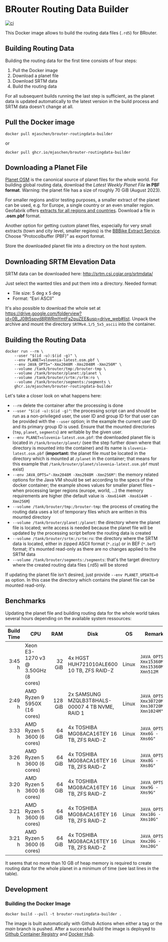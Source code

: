 # BRouter Routing Data Builder

[![ci](https://github.com/mjaschen/brouter-routingdata-builder/actions/workflows/ci.yml/badge.svg?branch=main)](https://github.com/mjaschen/brouter-routingdata-builder/actions/workflows/ci.yml)

This Docker image allows to build the routing data files (`.rd5`) for BRouter.

## Building Routing Data

Building the routing data for the first time consists of four steps:

1. Pull the Docker image
2. Download a planet file
3. Download SRTM data
4. Build the routing data

For all subsequent builds running the last step is sufficient, as the planet data is updated automatically to the latest version in the build process and SRTM data doesn't change at all.

## Pull the Docker image

```shell
docker pull mjaschen/brouter-routingdata-builder
```

or

```shell
docker pull ghcr.io/mjaschen/brouter-routingdata-builder
```

## Downloading a Planet File

[Planet OSM](https://planet.openstreetmap.org/) is the canonical source of planet files for the whole world. For building global routing data, download the *Latest Weekly Planet File* **in PBF format**. Warning: the planet file has a size of roughly 70 GiB (August 2023).

For smaller regions and/or testing purposes, a smaller extract of the planet can be used, e.g. for Europe, a single country or an even smaller region. Geofabrik offers [extracts for all regions and countries](https://download.geofabrik.de/index.html). Download a file in **.osm.pbf** format.

Another option for getting custom planet files, especially for very small extracts (town and city level, smaller regions) is the [BBBike Extract Service](https://extract.bbbike.org/). Choose “Protocolbuffer (PBF)” as export format.

Store the downloaded planet file into a directory on the host system.

## Downloading SRTM Elevation Data

SRTM data can be downloaded here: <http://srtm.csi.cgiar.org/srtmdata/>

Just select the wanted tiles and put them into a directory. Needed format:

- Tile size: 5 deg x 5 deg
- Format: “Esri ASCII”

It's also possible to download the whole set at <https://drive.google.com/folderview?id=0B_J08t5spvd8RWRmYmtFa2puZEE&usp=drive_web#list>. Unpack the archive and mount the directory `SRTMv4.1/5_5x5_ascii` into the container.

## Building the Routing Data

``` shell
docker run --rm \
    --user "$(id -u):$(id -g)" \
    --env PLANET=slovenia-latest.osm.pbf \
    --env JAVA_OPTS="-Xmx2048M -Xms2048M -Xmn256M" \
    --volume /tank/brouter/tmp:/brouter-tmp \
    --volume /tank/brouter/planet:/planet \
    --volume /tank/brouter/srtm:/srtm:ro \
    --volume /tank/brouter/segments:/segments \
    ghcr.io/mjaschen/brouter-routingdata-builder
```

Let's take a closer look on what happens here:

- `--rm` delete the container after the processing is done
- `--user "$(id -u):$(id -g)"`: the processing script can and should be run as a non-privileged user, the user ID and group ID for that user can be provided with the `--user` option; in the example the current user ID and its primary group ID is used. Ensure that the mounted directories (`tmp`, `planet`, `segments`) are writable by the given user.
- `--env PLANET=slovenia-latest.osm.pbf`: the downloaded planet file is located in `/tank/brouter/planet/` (see the step further down where that directory is mounted into the container) and its name is `slovenia-latest.osm.pbf` (**important:** the planet file *must* be located in the directory which is mounted at `/planet` in the container; that means for this example that `/tank/brouter/planet/slovenia-latest.osm.pbf` must exist)
- `--env JAVA_OPTS="-Xmx2048M -Xms2048M -Xmn256M"`: the memory related options for the Java VM should be set according to the specs of the docker container; the example shows values for smaller planet files – when processing larger regions (europe, world, …) the memory requirements are higher (the default value is `-Xmx6144M -Xms6144M -Xmn256M`)
- `--volume /tank/brouter/tmp:/brouter-tmp`: the process of creating the routing data uses a lot of temporary files which are written in this mounted directory
- `--volume /tank/brouter/planet:/planet`: the directory where the planet file is located; write access is needed because the planet file will be updated by the processing script before the routing data is created
- `--volume /tank/brouter/srtm:/srtm:ro`: the directory where the SRTM data is located, either in zipped ASCII format (`*.zip`) or in BEF (`*.bef`) format; it's mounted read-only as there are no changes applied to the SRTM data
- `--volume /tank/brouter/segments:/segments`: that's the target directory where the created routing data files (.rd5) will be stored

If updating the planet file isn't desired, just provide `--env PLANET_UPDATE=0` as option. In this case the directory which contains the planet file can be mounted read-only.

## Benchmarks

Updating the planet file and building routing data for the whole world takes several hours depending on the available system ressources:

|Build Time|CPU|RAM|Disk|OS|Remarks|
|---------:|---|--:|----|--|-------|
| 3:45 h   | Xeon E3-1270 v3 @ 3.50GHz (8 cores) | 32 GiB | 4x HGST HUH721010ALE600 10 TB, ZFS RAID-Z | Linux | `JAVA_OPTS=-Xmx15360M -Xms15360M -Xmn512M` |
| 2:49 h   | AMD Ryzen 9 5950X (16 cores) | 128 GiB | 2x SAMSUNG MZQLB3T8HALS-00007 4 TB NVME, RAID 1 | Linux | `JAVA_OPTS="-Xmx30720M -Xms30720M -Xmn1024M"` |
| 3:33 h   | AMD Ryzen 5 3600 (6 cores) | 64 GiB | 4x TOSHIBA MG08ACA16TEY 16 TB, ZFS RAID-Z | Linux | `JAVA_OPTS="-Xmx6G -Xms6G"` |
| 3:26 h   | AMD Ryzen 5 3600 (6 cores) | 64 GiB | 4x TOSHIBA MG08ACA16TEY 16 TB, ZFS RAID-Z | Linux | `JAVA_OPTS="-Xmx8G -Xms8G"` |
| 3:20 h   | AMD Ryzen 5 3600 (6 cores) | 64 GiB | 4x TOSHIBA MG08ACA16TEY 16 TB, ZFS RAID-Z | Linux | `JAVA_OPTS="-Xmx9G -Xms9G"` |
| 3:21 h   | AMD Ryzen 5 3600 (6 cores) | 64 GiB | 4x TOSHIBA MG08ACA16TEY 16 TB, ZFS RAID-Z | Linux | `JAVA_OPTS="-Xmx10G -Xms10G"` |
| 3:21 h   | AMD Ryzen 5 3600 (6 cores) | 64 GiB | 4x TOSHIBA MG08ACA16TEY 16 TB, ZFS RAID-Z | Linux | `JAVA_OPTS="-Xmx20G -Xms20G"` |

It seems that no more than 10 GB of heap memory is required to create routing data for the whole planet in a minimum of time (see last lines in the table).

## Development

### Building the Docker Image

```shell
docker build --pull -t brouter-routingdata-builder .
```

The image is built automatically with Github Actions when either a tag or the *main* branch is pushed. After a successful build the image is deployed to [Github Container Registry](https://github.com/users/mjaschen/packages/container/package/brouter-routingdata-builder) and [Docker Hub](https://hub.docker.com/r/mjaschen/brouter-routingdata-builder).
